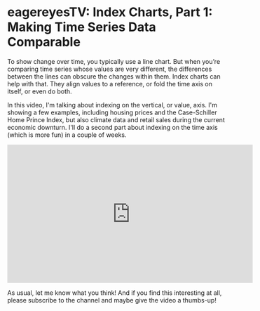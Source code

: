 # eagereyesTV: Index Charts, Part 1: Making Time Series Data Comparable

To show change over time, you typically use a line chart. But when you’re comparing time series whose values are very different, the differences between the lines can obscure the changes within them. Index charts can help with that. They align values to a reference, or fold the time axis on itself, or even do both.

In this video, I'm talking about indexing on the vertical, or value, axis. I'm showing a few examples, including housing prices and the Case-Schiller Home Prince Index, but also climate data and retail sales during the current economic downturn. I'll do a second part about indexing on the time axis (which is more fun) in a couple of weeks.

<p align="center"><iframe width="560" height="315" src="https://www.youtube.com/embed/qs7h19vaqQc?si=ViuZbiOcXxaPZ0a9" title="YouTube video player" frameborder="0" allow="accelerometer; autoplay; clipboard-write; encrypted-media; gyroscope; picture-in-picture; web-share" allowfullscreen></iframe></p>

As usual, let me know what you think! And if you find this interesting at all, please subscribe to the channel and maybe give the video a thumbs-up!
